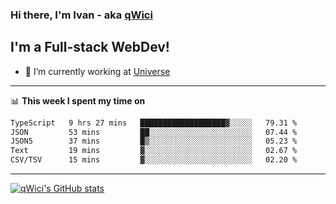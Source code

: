 ### Hi there, I'm Ivan - aka [qWici][website]

## I'm a Full-stack WebDev!
- 🔭 I’m currently working at [Universe][universe]

---

📊 **This week I spent my time on**
<!--START_SECTION:waka-->

```txt
TypeScript   9 hrs 27 mins   ███████████████████▓░░░░░   79.31 %
JSON         53 mins         ██░░░░░░░░░░░░░░░░░░░░░░░   07.44 %
JSON5        37 mins         █▒░░░░░░░░░░░░░░░░░░░░░░░   05.23 %
Text         19 mins         ▓░░░░░░░░░░░░░░░░░░░░░░░░   02.67 %
CSV/TSV      15 mins         ▓░░░░░░░░░░░░░░░░░░░░░░░░   02.20 %
```

<!--END_SECTION:waka-->

---

[![qWici's GitHub stats](https://github-readme-stats.vercel.app/api?username=qWici)](https://github.com/qWici/github-readme-stats)

[website]: https://devkucher.com
[twitter]: https://twitter.com/KucherDev
[linkedin]: https://www.linkedin.com/in/ivankucher
[universe]: https://universeapps.limited
